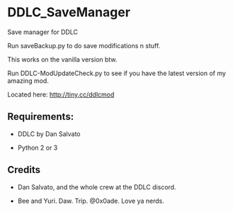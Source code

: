 # DDLC_SaveManager
Save manager for DDLC

Run saveBackup.py to do save modifications n stuff. 

This works on the vanilla version btw.

Run DDLC-ModUpdateCheck.py to see if you have the latest version of my amazing mod.

Located here: http://tiny.cc/ddlcmod

## Requirements:

* DDLC by Dan Salvato

* Python 2 or 3

## Credits 

* Dan Salvato, and the whole crew at the DDLC discord.

* Bee and Yuri. Daw. Trip. @0x0ade. Love ya nerds.